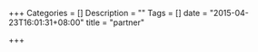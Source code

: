 +++
Categories = []
Description = ""
Tags = []
date = "2015-04-23T16:01:31+08:00"
title = "partner"

+++

